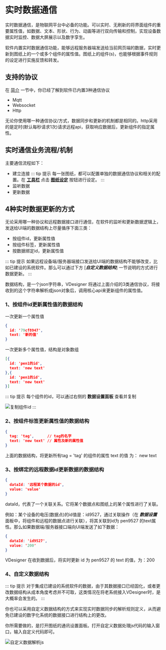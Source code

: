 # 实时数据通信

实时数据通信，是物联网平台中必备的功能。可以实时、无刷新的将界面组件的重要属性值，如数据、文本、形状、行为、动画等进行双向传输和控制，实现设备数据实时监控、数据大屏展示以及数字孪生。

软件内置实时数据通信功能，能够远程服务器端发送给当前网页端的数据，实时更新到图纸上的一个或多个组件的属性值。图纸上的组件(s)，也能够根据事件规则的设定进行实施反馈和转发。

## 支持的协议

在 [简介](../guide/index.md#内置标准通信协议) 一节中，你已经了解到软件已内置3种通信协议
- Mqtt
- Websocket
- Http

无论你使用哪一种通信协议/方式，数据同步和更新的机制都是相同的。http采用的是定时(默认每秒请求1次)请求远程api，获取响应数据后，更新组件的指定属性。

## 实时通信业务流程/机制

主要通信流程如下：

- 建立连接
  ::: tip 提示
  每一张图纸，都可以配置单独的数据通信协议和相关的配置。在 [**工具栏**](../guide/designer-intro.md#界面介绍) 点击 [**图纸设定**](../guide/index.md#内置标准通信协议) 按钮进行设定。
  :::
- 监听数据
- 更新数据

## 4种实时数据更新的方式

无论采用哪一种协议和远程数据接口进行通信，在软件的监听和更新数据逻辑上，发送给UI端的数据结构上尽量循序下面三类：

- 按组件id，更新属性值
- 按组件标签，更新属性值
- 按数据绑定id，更新属性值

::: tip 提示
如果远程设备端/服务器端接口发送给UI端的数据结构不能够改变，比如已建设的系统软件。那么可以通过下方 [***自定义数据结构***] 一节说明的方式进行数据更新。
:::

数据结构，是一个json字符串，VDesigner 将通过上面介绍的3类通信协议，将接收到的这个字符串解析成json对象后，调用核心api来更新组件的属性值。

### 1、按组件id更新属性值的数据结构

一次更新一个属性值

``` json
{
  id: '79cf8947',
  text: '新的值'
}
```


一次更新多个属性值，结构是对象数组

``` json
[{
  id: 'pen1的id',
  text: 'new text'
},{
  id: 'pen1的id',
  text: 'new text'
}]

```

::: tip 提示
每个组件的id，可以通过右侧的 **数据设置面板** 查看并复制

![复制组件id](/images/concept/copy-id.gif)
:::

### 2、按组件标签更新属性值的数据结构

``` json
{
  tag: 'tag',      // tag的名字
  text: 'new text' // 属性及新的属性值
}

```

上面的数据结构，将更新所有tag = 'tag' 的组件的属性 text 的值 为： new text

### 3、按绑定的远程数据id更新数据的数据结构

``` json
{
  dataId: '远程某个数据的id',     
  value: 'value' 
}
```

dataId，代表了一个关联关系。它将某个数据点和图纸上的某个属性进行了关联。

例如：某个设备的电压(数据点)的id值是：id9527，通过关联操作（在 ***数据设置*** 面板中，将组件和远程的数据点进行关联），将其关联到id为 pen9527 的text属性。那么如果数据端/服务器接口端向UI端发送了如下数据：

``` json
{
  dataId: 'id9527',     
  value: '200' 
}
```

VDesigner 在收到数据后，将实时更新 id 为 pen9527 的 text 的值，为：200

### 4、自定义数据结构

::: tip 提示
对于集成已建设的系统软件的数据，由于其数据接口已经固化，或者更改数据结构从成本角度考虑并不可取，这类情况在将老系统接入VDesigner时，是大概率会发生的。
:::

你也可以采用自定义数据结构的方式来实现实时数据同步的解析规则定义，从而避免已建设的数字化系统的数据接口进行结构上的更改。

你所需要做的，是打开图纸的通讯设置面板。打开自定义数据处理js代码的输入窗口，输入自定义代码即可。

![自定义数据解析js](/images/concept/custom-js.gif)